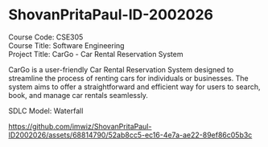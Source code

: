 # ShovanPritaPaul-ID-2002026     
Course Code: CSE305      
Course Title: Software Engineering         
Project Title: CarGo - Car Rental Reservation System        

 
CarGo is a user-friendly Car Rental Reservation System designed to streamline the process of renting
cars for individuals or businesses. The system aims to offer a straightforward and efficient way for
users to search, book, and manage car rentals seamlessly.


SDLC Model: Waterfall


https://github.com/imwiz/ShovanPritaPaul-ID2002026/assets/68814790/52ab8cc5-ec16-4e7a-ae22-89ef86c05b3c

